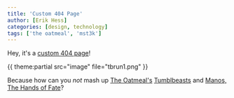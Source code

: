```yaml
---
title: 'Custom 404 Page'
author: [Erik Hess]
categories: [design, technology]
tags: ['the oatmeal', 'mst3k']
---
```


Hey, it's a [custom 404 page](/404/)!

{{ theme:partial src="image" file="tbrun1.png" }}

Because how can you *not* mash up [The Oatmeal's](http://theoatmeal.com) [Tumblbeasts](http://theoatmeal.com/comics/state_web_summer) and [Manos, The Hands of Fate](http://www.amazon.com/Mystery-Science-Theater-3000-Manos/dp/B0055CP9UY/ref=sr_1_1?ie=UTF8&qid=1353456140&sr=8-1&keywords=manos+the+hands+of+fate)?
